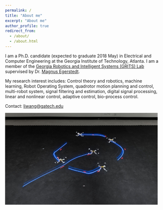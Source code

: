 ```yaml
---
permalink: /
title: "About me"
excerpt: "About me"
author_profile: true
redirect_from: 
  - /about/
  - /about.html
---
```


I am a Ph.D. candidate (expected to graduate 2018 May) in Electrical and Computer Engineering at the Georgia Institute of Technology, Atlanta.  I am a member of the [Georgia Robotics and Intelligent Systems (GRITS) Lab](http://gritslab.gatech.edu/home/2015/10/safety-barrier-certificates-for-multi-robot-system/) supervised by Dr. [Magnus Egerstedt](http://magnus.ece.gatech.edu/index.html). 

My research interest includes: Control theory and robotics, machine learning, Robot Operating System, quadrotor motion planning and control, multi-robot system, signal filtering and estimation, digital signal processing, linear and nonlinear control, adaptive control, bio-process control.

Contact: liwang@gatech.edu

<img src="/images/Spiral_safely.jpg" alt="Mountain View picture" style="width:500px;height:300px;">

